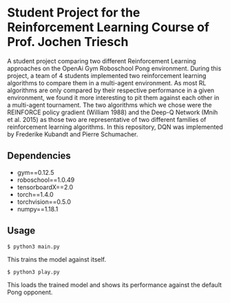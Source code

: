 # Student Project for the Reinforcement Learning Course of Prof. Jochen Triesch
A student project comparing two different Reinforcement Learning approaches on the OpenAi Gym Roboschool Pong environment.
During this project, a team of 4 students implemented two reinforcement learning algorithms to compare them in a multi-agent environment. As most RL algorithms are only compared by their respective performance in a given environment, we found it more interesting to pit them against each other in a multi-agent tournament.
The two algorithms which we chose were the REINFORCE policy gradient (William 1988) and the Deep-Q Network (Mnih et al. 2015) as those two are representative of two different families of reinforcement learning algorithms. In this repository, DQN was implemented by Frederike Kubandt and Pierre Schumacher.

## Dependencies 
- gym==0.12.5
- roboschool==1.0.49
- tensorboardX==2.0
- torch==1.4.0
- torchvision==0.5.0
- numpy==1.18.1

 ## Usage
```shell
$ python3 main.py
```


This trains the model against itself.
```shell
$ python3 play.py
```

This loads the trained model and shows its performance against the default Pong opponent.

